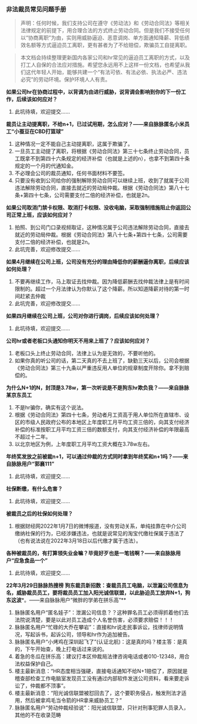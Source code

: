 ### 非法裁员常见问题手册

> 声明：任何时候，我们支持公司在遵守《劳动法》和《劳动合同法》等相关法律规定的前提下，用合理合法的方式终止劳动合同。但是我们不接受任何以“协商离职”为由，实则用威胁逼迫、恶意调岗、单方面通知降薪、背低绩效名额等方式逼迫员工离职，更有甚者为了不给赔偿，欺骗员工自提离职。

> 本文档会持续整理更新国内各家公司和hr常见的逼迫员工离职的方式，以及打工人自保的合法应对措施。希望您永远用不上这样一份文档，也希望从我们这代年轻人开始，能够共建一个“有法可依、有法必依、执法必严、违法必究”的劳动环境。保护环境人人有责。



**如果公司hr在协商过程中，以背调为由进行威胁，说背调会影响到你的下一份工作，后续该如何应对？**

1. 此坑待填，欢迎提交......



**裁员让主动提离职，不给n+1，已过试用期，怎么应对？——来自脉脉匿名小米员工“小蚕豆在CBD打篮球”**

1. 这种情况一定不能自己主动提离职，这属于欺骗了。
2. 一旦员工主动提了离职，将根据《劳动合同法》第三十七条终止劳动合同，员工既拿不到第四十六条规定的经济补偿（也就是上述的n），也拿不到第四十条规定的一个月的代通知金。
3. 不必理会公司的裁员通知，任何书面材料不要签。
4. 只要没有收到公司给你的强制解除劳动合同可以继续上班，收到了就属于公司违法解除劳动合同，直接去就近的劳动局仲裁。根据《劳动合同法》第八十七条+第四十七条，公司需要支付二倍的经济补偿，也就是2n。



**如果公司取消门禁卡权限、取消打卡权限、没收电脑，采取强制措施阻止你返回公司正常上班，应该如何应对？**

1. 拍照、到公司门口录视频取证，这种情况属于公司违法解除劳动合同，直接去就近的劳动局仲裁。根据《劳动合同法》第八十七条+第四十七条，公司需要支付二倍的经济补偿，也就是2n。
2. 此坑完善，欢迎修改提交......



**如果4月继续在公司上班，公司没有充分的理由降低你的薪酬逼你离职，后续应该如何处理？**

1. 不要再继续工作，马上取证去找仲裁。因为降低薪酬去找仲裁法律上是有时间限制的。超过一个月法律认为你默认了这个降薪。所以知道降薪对待的第一时间赶紧去仲裁
2. 此坑完善，欢迎修改提交......



**如果四月继续在公司上班，公司对你进行调岗，后续应该如何处理？**

1. 此坑待填，欢迎提交......



**公司hr或者老板口头通知你明天不用来上班了？应该如何应对？**

1. 老板口头上终止劳动合同，法律上认为是无效的，不要听他的。
2. 如果你真的听公司的话，第二天真的不去上班了，缺勤三天以后，公司会根据《劳动合同法》第三十九条以严重违反用人单位的规章制度开除你。拿不到赔偿的。



**为什么N+1的N，封顶是3.78w，第一次听说是不是狗东hr欺负我？——来自脉脉某京东员工**

1. 不是hr骗你，确实有这个说法。
2. 根据《劳动合同法》第四十七条，劳动者月工资高于用人单位所在直辖市、设区的市级人民政府公布的本地区上年度职工月平均工资三倍的，向其支付经济补偿的标准按职工月平均工资三倍的数额支付，向其支付经济补偿的年限最高不超过十二年。
3. 以北京地区为例，上年度职工月平均工资大概在3.78w左右。



**年终奖发放之前被裁n+1，可以通过仲裁的方式同时拿到年终奖和n+1吗？——来自脉脉用户“郭襄111”**

1. 此坑待填，欢迎提交......



**社保断缴，有什么危害？**

1. 此坑待填，欢迎提交......



**被裁员之后的社保如何处理？**

1. 根据财经网2022年1月7日的微博报道，没有劳动关系，单纯挂靠在中介公司缴纳社保的行为，已经涉嫌违法，也就是说常见的淘宝代缴社保属于违法了（也有说法说在2022年3月18日以后代缴才属于违法）。



**各种被裁员的，有打算领失业金嘛？毕竟好歹也是一笔钱啊？——来自脉脉用户“应急食品一个”**

1. 此坑待填，欢迎提交......


**22年3月29日脉脉热搜榜**
**狗东裁员新招数：查裁员员工电脑，以泄漏公司信息为名，威胁裁员员工，要将裁员员工加入阳光诚信联盟，以此胁迫员工放弃N+1，狗东这波***。——来自脉脉用户“微胖的学弟在拼乐高”** 

1. 脉脉匿名用户“匿名娃子”：泄漏公司信息？？这种罪名员工必须得抓着他们去法院说清楚，要是以此对员工造成个人名誉伤害，必须要求赔偿！！！
2. 脉脉匿名用户“忙碌的大乔在攀岩”：直接和hr说走民事诉讼，找律师说明情况，写起诉书，起诉公司，领导和hr作为追加被告。
4. 脉脉匿名用户“小烤鸡在深圳起飞了”(认证北航)：这是真的吗？楼主答：是真的，下午开始查，晚上打电话过来说的。
5. 着急的冬瓜在拼乐高：建议打本区仲裁局法律咨询电话或者010-12348，用合法权益保护自己。
6. 楼主最新消息：“HR态度相当强硬，直接电话通知不给N+1赔偿了，原因就是稽查部检查工作电脑室发现员工没有通过内部软件发送公司资料，看来要走诉讼了，仲裁都不顶事”。
7. 楼主最新消息：“阳光诚信联盟被怼回去了，这个要职务侵占，触发刑法才适用，然后被拿鸡毛当令箭的HR拿来威胁员工？”
3. 脉脉匿名用户“劳动仲裁经验说”：阳光诚信联盟，只针对刑事犯罪人员录入，其他的不在收录范畴


